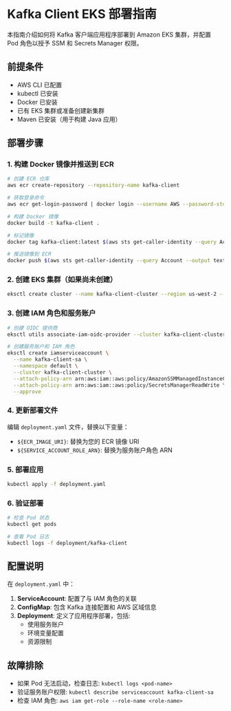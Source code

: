 # Kafka Client EKS 部署指南

本指南介绍如何将 Kafka 客户端应用程序部署到 Amazon EKS 集群，并配置 Pod 角色以授予 SSM 和 Secrets Manager 权限。

## 前提条件

- AWS CLI 已配置
- kubectl 已安装
- Docker 已安装
- 已有 EKS 集群或准备创建新集群
- Maven 已安装（用于构建 Java 应用）

## 部署步骤

### 1. 构建 Docker 镜像并推送到 ECR

```bash
# 创建 ECR 仓库
aws ecr create-repository --repository-name kafka-client

# 获取登录命令
aws ecr get-login-password | docker login --username AWS --password-stdin $(aws sts get-caller-identity --query Account --output text).dkr.ecr.$(aws configure get region).amazonaws.com

# 构建 Docker 镜像
docker build -t kafka-client .

# 标记镜像
docker tag kafka-client:latest $(aws sts get-caller-identity --query Account --output text).dkr.ecr.$(aws configure get region).amazonaws.com/kafka-client:latest

# 推送镜像到 ECR
docker push $(aws sts get-caller-identity --query Account --output text).dkr.ecr.$(aws configure get region).amazonaws.com/kafka-client:latest
```

### 2. 创建 EKS 集群（如果尚未创建）

```bash
eksctl create cluster --name kafka-client-cluster --region us-west-2 --nodegroup-name standard-workers --node-type t3.medium --nodes 2 --nodes-min 1 --nodes-max 3
```

### 3. 创建 IAM 角色和服务账户

```bash
# 创建 OIDC 提供商
eksctl utils associate-iam-oidc-provider --cluster kafka-client-cluster --approve

# 创建服务账户和 IAM 角色
eksctl create iamserviceaccount \
  --name kafka-client-sa \
  --namespace default \
  --cluster kafka-client-cluster \
  --attach-policy-arn arn:aws:iam::aws:policy/AmazonSSMManagedInstanceCore \
  --attach-policy-arn arn:aws:iam::aws:policy/SecretsManagerReadWrite \
  --approve
```

### 4. 更新部署文件

编辑 `deployment.yaml` 文件，替换以下变量：
- `${ECR_IMAGE_URI}`: 替换为您的 ECR 镜像 URI
- `${SERVICE_ACCOUNT_ROLE_ARN}`: 替换为服务账户角色 ARN

### 5. 部署应用

```bash
kubectl apply -f deployment.yaml
```

### 6. 验证部署

```bash
# 检查 Pod 状态
kubectl get pods

# 查看 Pod 日志
kubectl logs -f deployment/kafka-client
```

## 配置说明

在 `deployment.yaml` 中：

1. **ServiceAccount**: 配置了与 IAM 角色的关联
2. **ConfigMap**: 包含 Kafka 连接配置和 AWS 区域信息
3. **Deployment**: 定义了应用程序部署，包括:
   - 使用服务账户
   - 环境变量配置
   - 资源限制

## 故障排除

- 如果 Pod 无法启动，检查日志: `kubectl logs <pod-name>`
- 验证服务账户权限: `kubectl describe serviceaccount kafka-client-sa`
- 检查 IAM 角色: `aws iam get-role --role-name <role-name>`
